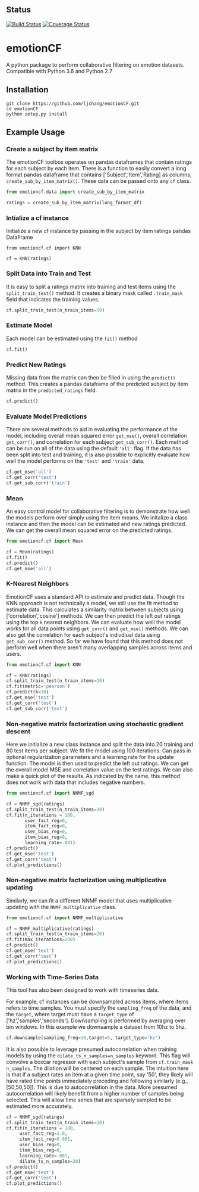 ## Status
[![Build Status](https://travis-ci.org/cosanlab/emotionCF.svg?branch=master)](https://travis-ci.org/cosanlab/emotionCF)
[![Coverage Status](https://coveralls.io/repos/github/cosanlab/emotionCF/badge.svg?branch=master)](https://coveralls.io/github/ljchang/emotionCF?branch=master)

# emotionCF
A python package to perform collaborative filtering on emotion datasets.  Compatible with Python 3.6 and Python 2.7

## Installation

```
git clone https://github.com/ljchang/emotionCF.git
cd emotionCF
python setup.py install
```

## Example Usage

### Create a subject by item matrix

The emotionCF toolbox operates on pandas dataframes that contain ratings for each subject by each item.  There is a function to easily convert a long format pandas dataframe that contains ['Subject','Item','Rating] as columns, `create_sub_by_item_matrix()`.  These data can be passed onto any `cf` class.

```python
from emotioncf.data import create_sub_by_item_matrix

ratings = create_sub_by_item_matrix(long_format_df)
```

### Intialize a cf instance
Initialize a new cf instance by passing in the subject by item ratings pandas DataFrame

```
from emotioncf.cf import KNN

cf = KNN(ratings)
```

### Split Data into Train and Test
It is easy to split a ratings matrix into training and test items using the `split_train_test()` method.  It creates a binary mask called `.train_mask` field that indicates the training values.

```python
cf.split_train_test(n_train_items=50)
```

### Estimate Model
Each model can be estimated using the `fit()` method

```python
cf.fit()
```

### Predict New Ratings
Missing data from the matrix can then be filled in using the `predict()` method.  This creates a pandas dataframe of the predicted subject by item matrix in the `predicted_ratings` field.

```python
cf.predict()
```

### Evaluate Model Predictions
There are several methods to aid in evaluating the performance of the model, including overall mean squared error `get_mse()`, overall correlation `get_corr()`, and correlation for each subject `get_sub_corr()`.  Each method can be run on all of the data using the default `'all'` flag.  If the data has been split into test and training, it is also possible to explicitly evaluate how well the model performs on the `'test'` and `'train'` data.

```python
cf.get_mse('all')
cf.get_corr('test')
cf.get_sub_corr('train')
```

### Mean
An easy control model for collaborative filtering is to demonstrate how well the models perform over simply using the item means.  We initalize a class instance and then the model can be estimated and new ratings predicted.  We can get the overall mean squared error on the predicted ratings.

```python
from emotioncf.cf import Mean

cf = Mean(ratings)
cf.fit()
cf.predict()
cf.get_mse('all')
```

### K-Nearest Neighbors
EmotionCF uses a standard API to estimate and predict data.  Though the KNN approach is not technically a model, we still use the fit method to estimate data.  This calculates a similarity matrix between subjects using ['correlation','cosine'] methods.  We can then predict the left out ratings using the top `k` nearest neighbors.  We can evaluate how well the model works for all data points using `get_corr()` and `get_mse()` methods.  We can also get the correlation for each subject's indivdiual data using `get_sub_corr()` method.  So far we have found that this method does not perform well when there aren't many overlapping samples across items and users.

```python
from emotioncf.cf import KNN

cf = KNN(ratings)
cf.split_train_test(n_train_items=20)
cf.fit(metric='pearson')
cf.predict(k=10)
cf.get_mse('test')
cf.get_corr('test')
cf.get_sub_corr('test')
```

### Non-negative matrix factorization using stochastic gradient descent

Here we initialize a new class instance and split the data into 20 training and 80 test items per subject.  We fit the model using 100 iterations.  Can pass in optional regularization parameters and a learning rate for the update function.  The model is then used to predict the left out ratings.  We can get the overall model MSE and correlation value on the test ratings.  We can also make a quick plot of the results. As indicated by the name, this method does not work with data that includes negative numbers.

```python
from emotioncf.cf import NNMF_sgd

cf = NNMF_sgd(ratings)
cf.split_train_test(n_train_items=20)
cf.fit(n_iterations = 100,
       user_fact_reg=0,
       item_fact_reg=0,
       user_bias_reg=0,
       item_bias_reg=0,
       learning_rate=.001)
cf.predict()
cf.get_mse('test')
cf.get_corr('test')
cf.plot_predictions()
```

### Non-negative matrix factorization using multiplicative updating

Similarly, we can fit a different NNMF model that uses multiplicative updating with the `NNMF_multiplicative` class.

```python
from emotioncf.cf import NNMF_multiplicative

cf = NNMF_multiplicative(ratings)
cf.split_train_test(n_train_items=20)
cf.fit(max_iterations=200)
cf.predict()
cf.get_mse('test')
cf.get_corr('test')
cf.plot_predictions()
```

### Working with Time-Series Data
This tool has also been designed to work with timeseries data.

For example, cf instances can be downsampled across items, where items refers to time samples. You must specify the `sampling_freq` of the data, and the `target`, where target must have a `target_type` of ['hz','samples','seconds'].  Downsampling is performed by averaging over bin windows.  In this example we downsample a dataset from 10hz to 5hz.

```python
cf.downsample(sampling_freq=10,target=5, target_type='hz')
```

It is also possible to leverage presumed autocorrelation when training models by using the `dilate_ts_n_samples=n_samples` keyword.  This flag will convolve a boxcar regressor with each subject's sample from `cf.train_mask` `n_samples`.  The dilation will be centered on each sample.  The intuition here is that if a subject rates an item at a given time point, say '50', they likely will have rated time points immediately preceding and following similarly (e.g., [50,50,50]).  This is due to autocorrelation in the data.  More presumed autocorrelation will likely benefit from a higher number of samples being selected.  This will allow time series that are sparsely sampled to be estimated more accurately.

```python
cf = NNMF_sgd(ratings)
cf.split_train_test(n_train_items=20)
cf.fit(n_iterations = 100,
     user_fact_reg=1.0,
     item_fact_reg=0.001,
     user_bias_reg=0,
     item_bias_reg=0,
     learning_rate=.001,
     dilate_ts_n_samples=20)
cf.predict()
cf.get_mse('test')
cf.get_corr('test')
cf.plot_predictions()
```
